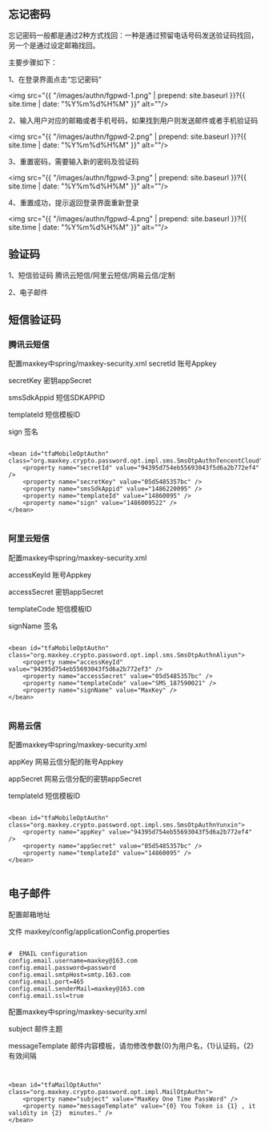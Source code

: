 <h2>忘记密码</h2>

忘记密码一般都是通过2种方式找回：一种是通过预留电话号码发送验证码找回，另一个是通过设定邮箱找回。

主要步骤如下：

1、在登录界面点击“忘记密码”

<img src="{{ "/images/authn/fgpwd-1.png" | prepend: site.baseurl }}?{{ site.time | date: "%Y%m%d%H%M" }}"  alt=""/>

2、输入用户对应的邮箱或者手机号码，如果找到用户则发送邮件或者手机验证码

<img src="{{ "/images/authn/fgpwd-2.png" | prepend: site.baseurl }}?{{ site.time | date: "%Y%m%d%H%M" }}"  alt=""/>

3、重置密码，需要输入新的密码及验证码

<img src="{{ "/images/authn/fgpwd-3.png" | prepend: site.baseurl }}?{{ site.time | date: "%Y%m%d%H%M" }}"  alt=""/>

4、重置成功，提示返回登录界面重新登录

<img src="{{ "/images/authn/fgpwd-4.png" | prepend: site.baseurl }}?{{ site.time | date: "%Y%m%d%H%M" }}"  alt=""/>

<h2>验证码</h2>

1、短信验证码  腾讯云短信/阿里云短信/网易云信/定制

2、电子邮件 


<h2>短信验证码</h2>

<h3>腾讯云短信</h3>
配置maxkey中spring/maxkey-security.xml
secretId 账号Appkey

secretKey 密钥appSecret

smsSdkAppid 短信SDKAPPID

templateId 短信模板ID

sign 签名

<pre><code class="xml hljs">
&lt;bean id="tfaMobileOptAuthn" class="org.maxkey.crypto.password.opt.impl.sms.SmsOtpAuthnTencentCloud"&gt;
	&lt;property name="secretId" value="94395d754eb55693043f5d6a2b772ef4" /&gt;
	&lt;property name="secretKey" value="05d5485357bc" /&gt;
	&lt;property name="smsSdkAppid" value="1486220095" /&gt;
	&lt;property name="templateId" value="14860095" /&gt;
	&lt;property name="sign" value="1486009522" /&gt;
&lt;/bean&gt;

</code></pre>

<h3>阿里云短信</h3>
配置maxkey中spring/maxkey-security.xml

accessKeyId 账号Appkey

accessSecret 密钥appSecret

templateCode 短信模板ID

signName 签名

<pre><code class="xml hljs">
&lt;bean id="tfaMobileOptAuthn" class="org.maxkey.crypto.password.opt.impl.sms.SmsOtpAuthnAliyun"&gt;
	&lt;property name="accessKeyId" value="94395d754eb55693043f5d6a2b772ef3" /&gt;
	&lt;property name="accessSecret" value="05d5485357bc" /&gt;
	&lt;property name="templateCode" value="SMS_187590021" /&gt;
	&lt;property name="signName" value="MaxKey" /&gt;
&lt;/bean&gt;

</code></pre>

<h3>网易云信</h3>
配置maxkey中spring/maxkey-security.xml

appKey 网易云信分配的账号Appkey

appSecret 网易云信分配的密钥appSecret

templateId 短信模板ID

<pre><code class="xml hljs">
&lt;bean id="tfaMobileOptAuthn" class="org.maxkey.crypto.password.opt.impl.sms.SmsOtpAuthnYunxin"&gt;
	&lt;property name="appKey" value="94395d754eb55693043f5d6a2b772ef4" /&gt;
	&lt;property name="appSecret" value="05d5485357bc" /&gt;
	&lt;property name="templateId" value="14860095" /&gt;
&lt;/bean&gt;

</code></pre>

<h2>电子邮件</h2>

配置邮箱地址

文件
maxkey/config/applicationConfig.properties

<pre><code class="ini hljs">
#  EMAIL configuration
config.email.username=maxkey@163.com
config.email.password=password
config.email.smtpHost=smtp.163.com
config.email.port=465
config.email.senderMail=maxkey@163.com
config.email.ssl=true
</code></pre>

配置maxkey中spring/maxkey-security.xml

subject 邮件主题

messageTemplate 邮件内容模板，请勿修改参数{0}为用户名，{1}认证码，{2}有效间隔

<pre><code class="xml hljs">

&lt;bean id="tfaMailOptAuthn" class="org.maxkey.crypto.password.opt.impl.MailOtpAuthn"&gt;
	&lt;property name="subject" value="MaxKey One Time PassWord" /&gt;
	&lt;property name="messageTemplate" value="{0} You Token is {1} , it validity in {2}  minutes." /&gt;
&lt;/bean&gt;
</code></pre>
